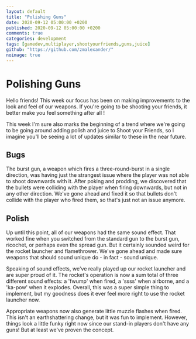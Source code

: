```yaml
---
layout: default
title: "Polishing Guns"
date: 2020-09-12 05:00:00 +0200
published: 2020-09-12 05:00:00 +0200
comments: true
categories: development
tags: [gamedev,multiplayer,shootyourfriends,guns,juice]
github: "https://github.com/zmalexander/"
noimage: true
---
```

# Polishing Guns
Hello friends! This week our focus has been on making improvements to the look and feel of our weapons. If you're going to be shooting your friends, it better make you feel something after all !
<!--more-->
This week I'm sure also marks the beginning of a trend where we're going to be going around adding polish and juice to Shoot your Friends, so I imagine you'll be seeing a lot of updates similar to these in the near future.

## Bugs
The burst gun, a weapon which fires a three-round-burst in a single direction, was having just the strangest issue where the player was not able to shoot downwards with it. After poking and prodding, we discovered that the bullets were colliding with the player when firing downwards, but not in any other direction. We've gone ahead and fixed it so that bullets don't collide with the player who fired them, so that's just not an issue anymore.

## Polish
Up until this point, all of our weapons had the same sound effect. That worked fine when you switched from the standard gun to the burst gun, ricochet, or perhaps even the spread gun. But it certainly sounded weird for the rocket launcher and flamethrower. We've gone ahead and made sure weapons that should sound unique do - in fact - sound unique. 

Speaking of sound effects, we've really played up our rocket launcher and are super proud of it. The rocket's operation is now a sum total of three different sound effects: a 'fwump' when fired, a 'ssss' when airborne, and a 'ka-pow' when it explodes. Overall, this was a super simple thing to implement, but my goodness does it ever feel more right to use the rocket launcher now.

Appropriate weapons now also generate little muzzle flashes when fired. This isn't an earthshattering change, but it was fun to implement. However, things look a little funky right now since our stand-in players don't have any guns! But at least we've proven the concept.



